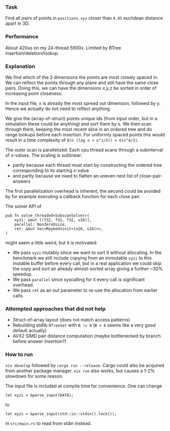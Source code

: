 ### Task

Find all pairs of points in `positions.xyz` closer than `0.05` euclidean distance apart in 3D.

### Performance

About 420us on my 24-thread 5900x. Limited by BTree insertion/deletion/lookup.

### Explanation

We find which of the 3 dimensions the points are most closely spaced in. We can reflect the points
through any plane and still have the same close pairs. Doing this, we can have the dimensions x,y,z
be sorted in order of increasing point closeness.

In the input file, x is already the most spread out dimension, followed by y. Hence we actually do
not need to reflect anything.

We give the (array-of-struct) points unique ids (from input order, but in a simulation these could
be anything) and sort them by x. We then scan through them, keeping the most recent slice in an
ordered tree and do range lookups before each insertion. For uniformly spaced points this would
result in a time complexity of `O(n (log n + n^1/3)) = O(n^4/3)`.

The outer scan is parallelized: Each cpu thread scans through a subinterval of x-values. The scaling
is sublinear:
- partly because each thread must start by constructing the ordered tree corresponding
to its starting x-value
- and partly because we need to flatten an uneven nest list of close-pair-answers

The first parallelization overhead is inherent, the second could be avoided by for example executing
a callback function for each close pair.

The solver API of
```
pub fn solve_threaded<SubscanSolver>(
    xyzi: &mut [(f32, f32, f32, u16)],
    parallel: NonZeroUsize,
    ret: &mut Vec<MaybeUninit<(u16, u16)>>,
)
```
might seem a little weird, but it is motivated:
- We pass `xyzi` mutably since we want to sort it without allocating. In the benchmark we still
    include copying from an immutable `xyzi` to this mutable buffer before every call, but in a real
    application we could skip the copy and sort an already almost-sorted array giving a further ~30%
    speedup.
- We pass `parallel` since syscalling for it every call is significant overhead.
- We pass `ret` as an out parameter to re-use the allocation from earlier calls.

### Attempted approaches that did not help

- Struct-of-array layout (does not match access patterns)
- Rebuilding stdlib `BTreeSet` with `B != 6` (`B = 6` seems like a very good default actually)
- AVX2 SIMD pair distance computation (maybe bottlenecked by branch before answer insertion?)

### How to run

`nix develop` followed by `cargo run --release`. Cargo could also be acquired from another package
manager. `nix run` also works, but causes a 1-2% slowdown for some reason.

The input file is included at compile time for convenience. One can change
```
let xyzi = &parse_input(DATA);
```
to
```
let xyzi = &parse_input(std::io::stdin().lock());
```
in `src/main.rs` to read from stdin instead.
